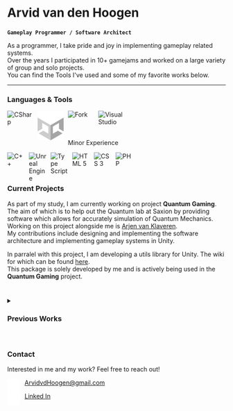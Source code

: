# Arvid van den Hoogen

**`Gameplay Programmer / Software Architect`**

As a programmer, I take pride and joy in implementing gameplay related systems.  
Over the years I participated in 10+ gamejams and worked on a large variety of group and solo projects.  
You can find the Tools I've used and some of my favorite works below.

---

### Languages & Tools

<!-- icons -->
<a href="https://learn.microsoft.com/en-us/dotnet/csharp/">
	<img align="left" alt="CSharp" width="60px" style="padding-right:10px;" src="https://cdn.jsdelivr.net/gh/devicons/devicon@latest/icons/csharp/csharp-original.svg"/>
</a>
<a href="https://unity.com/">
	<img align="left" alt="Unity" width="60px" style="padding-right:10px;" src="/src/img/Unity_Logo.png"/>
</a>
<a href="https://git-fork.com/">
	<img align="left" alt="Fork" width="60px" style="padding-right:10px;" src="https://git-fork.com/images/logo.png"/>
</a>
<a href="https://visualstudio.microsoft.com/">
	<img align="left" alt="Visual Studio" width="60px" style ="padding-right:10px;" src="https://cdn.jsdelivr.net/gh/devicons/devicon@latest/icons/visualstudio/visualstudio-original.svg"/>
</a>

<br/><br/><br/>

Minor Experience
<br/>

<a href="https://cplusplus.com/">
	<img align="left" alt="C++" width="40px" style="padding-right:10px;" src="https://cdn.jsdelivr.net/gh/devicons/devicon@latest/icons/cplusplus/cplusplus-original.svg"/>
</a>
<a href="https://www.unrealengine.com/en-US">
	<img align="left" alt="Unreal Engine" width="40px" style="padding-right:10px;" src="https://www.pikpng.com/pngl/b/543-5434947_unreal-engine-logo-unreal-engine-logo-ico-clipart.png"/>
</a>
<a href="https://www.typescriptlang.org/">
	<img align="left" alt="Type Script" width="40px" style="padding-right:10px;" src="https://cdn.jsdelivr.net/gh/devicons/devicon@latest/icons/typescript/typescript-original.svg"/>
</a>
<a href="https://whatwg.org/">
	<img align="left" alt="HTML 5" width="40px" style="padding-right:10px;" src="https://cdn.jsdelivr.net/gh/devicons/devicon@latest/icons/html5/html5-original.svg"/>
</a>
<a href="https://www.w3.org/TR/css-2023/">
	<img align="left" alt="CSS 3" width="40px" style="padding-right:10px;" src="https://cdn.jsdelivr.net/gh/devicons/devicon@latest/icons/css3/css3-original.svg"/>
</a>
<a href="https://www.php.net/">
	<img align="left" alt="PHP" width="40px" style="padding-right:10px;" src="https://cdn.jsdelivr.net/gh/devicons/devicon@latest/icons/php/php-original.svg"/>
</a>
<br/><br/>

<!-- Section to talk about my current activities -->
#
### Current Projects

As part of my study, I am currently working on project **Quantum Gaming**.  
The aim of which is to help out the Quantum lab at Saxion by providing software which allows for accurately simulation of Quantum Mechanics.  
Working on this project alongside me is [Arjen van Klaveren](https://arjenvklaveren.github.io/).  
My contributions include designing and implementing the software architecture and implementing gameplay systems in Unity.

In parralel with this project, I am developing a utils library for Unity. The wiki for which can be found [here](https://github.com/Sad-AI-dev/SadUtils_Package/wiki).  
This package is solely developed by me and is actively being used in the **Quantum Gaming** project.

<!-- Collapsable section about previous works -->
#
<details>
	<summary><h3>Previous Works<h3/></summary>

This section contains some of my favorite projects I recently worked on.

##

<!-- Minor Skilled Project -->
<a href="https://github.com/Sad-AI-dev/Minor_Skilled">
	<img align="center" alt="Stellar Sprint Logo" width="70%" src="https://github.com/Sad-AI-dev/Minor_Skilled/blob/Develop/Roguelike_Minor/Assets/Art/2D/UI%20Elements/Main%20Menu/Menu%20Rework/Title.png"/>
</a>

###

As part of my minor, I collaborated with 6 other students on developing a 3D action rogue-like over the course of 6 months.  
I took up the roles of Project Lead, Lead Developer, Software Architect and Gameplay Programmer during this project.  

<!-- left aligned image here? -->
<a href="https://github.com/Sad-AI-dev/Minor_Skilled">
	<img align="right" alt="Gameplay" width="48%" src="https://github.com/Sad-AI-dev/Minor_Skilled/blob/main/ReadMe/img/Gameplay1.png"/>
</a>

I greatly enjoyed working on this project, as it contained a large variety of complex gameplay systems.  
My favorite part I worked on is the *agent system*.  
This system unifies the underlying systems for all the enemies and the player.

A consequence of this is that all content developed for the player can also be used on the enemies with minimal effort.  
A great example of this are the 40+ unique power-ups that were developed for the player, which we later used to quickly create unique and distinct enemy variants.

<br/>

Building the systems which allow for a large variety of unique power-ups is an achievement I take great pride in.  
Here are some examples of the power-ups we created:

<!-- add images of a ~3 items next to each other here -->
<a href="https://github.com/Sad-AI-dev/Minor_Skilled">
	<img align="left" alt="Timmy" width="25%" style="padding-right:10px;" src="https://github.com/Sad-AI-dev/Minor_Skilled/blob/main/ReadMe/img/Timmy_Item.PNG"/>
</a>
<a href="https://github.com/Sad-AI-dev/Minor_Skilled">
	<img align="left" alt="Contagious Fang" width="25%" style="padding-right:10px;" src="https://github.com/Sad-AI-dev/Minor_Skilled/blob/main/ReadMe/img/Fang_Item.PNG"/>
</a>
<a href="https://github.com/Sad-AI-dev/Minor_Skilled">
	<img align="left" alt="Propeller Hat" width="25%" style="padding-right:10px;" src="https://github.com/Sad-AI-dev/Minor_Skilled/blob/main/ReadMe/img/Hat_Item.PNG"/>
</a>

<br/><br/><br/>

Find out more about this project [here](https://github.com/Sad-AI-dev/Minor_Skilled).

<br/>

<!-- Wave Collapse Function Algorithm -->
# Wave Collapse Function

The **Wave Collapse Function Algorithm** is an algorithm used for procedural generation.

<div align="center"><a href="https://github.com/Sad-AI-dev/WaveCollapseFunction/tree/main">
	<img align="center" alt="Demonstration of the Wave Collapse Function Algorithm generation a 2D environment" width="50%" src="https://github.com/Sad-AI-dev/WaveCollapseFunction/blob/main/Readme-Files/2D-Nature.gif">
</a></div>

> My Wave Collapse Function Algorithm generating a 2D environment

As a personal project, I created a version of the [Wave Collapse Function Algorithm](https://github.com/mxgmn/WaveFunctionCollapse).  
The above image shows every step the algorithm takes, below is a version which generates an environment in "chunks" and one which generates a 3D environment.

<a href="https://github.com/Sad-AI-dev/WaveCollapseFunction/tree/main">
	<img align="center" alt="WCF Algorithm generating a 2D environment" width="35%" style="padding-right:10%;" src="https://github.com/Sad-AI-dev/WaveCollapseFunction/blob/main/Readme-Files/2D-Lines.gif">
</a>

<a href="https://github.com/Sad-AI-dev/WaveCollapseFunction/tree/main">
	<img align="center" alt="WCF Algorithm generating a 3D environment" width="35%" style="padding-right:10%;" src="https://github.com/Sad-AI-dev/WaveCollapseFunction/blob/main/Readme-Files/3D-Pipes.gif">
</a>

###

Find out more about this project [here](https://github.com/Sad-AI-dev/WaveCollapseFunction/tree/main).

##
<a href="https://github.com/Sad-AI-dev/ChunkPunk">
	<img align="center" alt="Chunk Punk Logo" width="35%" src="https://github.com/Sad-AI-dev/Sad-AI-dev/blob/main/src/img/ChunkPunk_Logo_Cropped.png"/>
</a>

As a part of my study, I developed a chaotic party game over the course of 10 weeks in collaboration with 7 other students.  
I took up the roles of Team Lead, Lead Programmer and Gameplay Programmer for this project.

<!-- Image of Gameplay -->
<a href="https://github.com/Sad-AI-dev/ChunkPunk">
	<img align="center" alt="gameplay" width="50%" src="https://github.com/Sad-AI-dev/ChunkPunk/blob/main/ReadMeImages/Gameplay1.png"/>
</a>

My favorite contribution to this project was my leadership.  
My ability to lead a team of incredibly talented people under the restriction of a very tight deadline is something I am very proud of.

Additional contributions of mine to this project include, but are not limited to:
- Input Handling for local multiplayer bluetooth controllers
- Algorithm for goal placement
	- This algorithm determines a location equally far away from each player using a node based graph.
 - General game flow
 - Inventory / Item system

Find out more about this project [here](https://github.com/Sad-AI-dev/ChunkPunk).

</details>

#
### Contact

Interested in me and my work? Feel free to reach out!

<!-- Email -->
<img align="left" alt="Email" width="30px" style="padding-right:10px;" src="/src/img/Mail_Logo.png"/>

[ArvidvdHoogen@gmail.com](mailto:ArvidvdHoogen@gmail.com)

<!-- LinkedIn -->
<img align="left" alt="LinkedIn" width="30px" style="padding-right:10px;" src="/src/img/LinkedIn_Logo.png"/>

[Linked In](https://www.linkedin.com/in/arvid-van-den-hoogen/)
